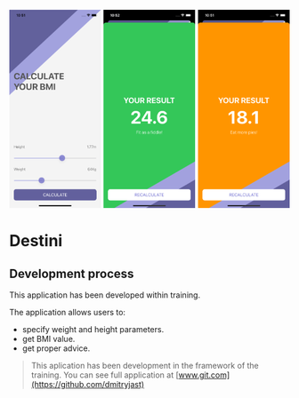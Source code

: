 ![Screenshot from the application](Documentation/Screenshot1.png)

#  Destini

## Development process

This application has been developed within training. 

The application allows users to:

* specify weight and height parameters.
* get BMI value.
* get proper advice. 


>This aplication has been development in the framework of the training. You can see full application at [www.git.com](https://github.com/dmitryjast)

